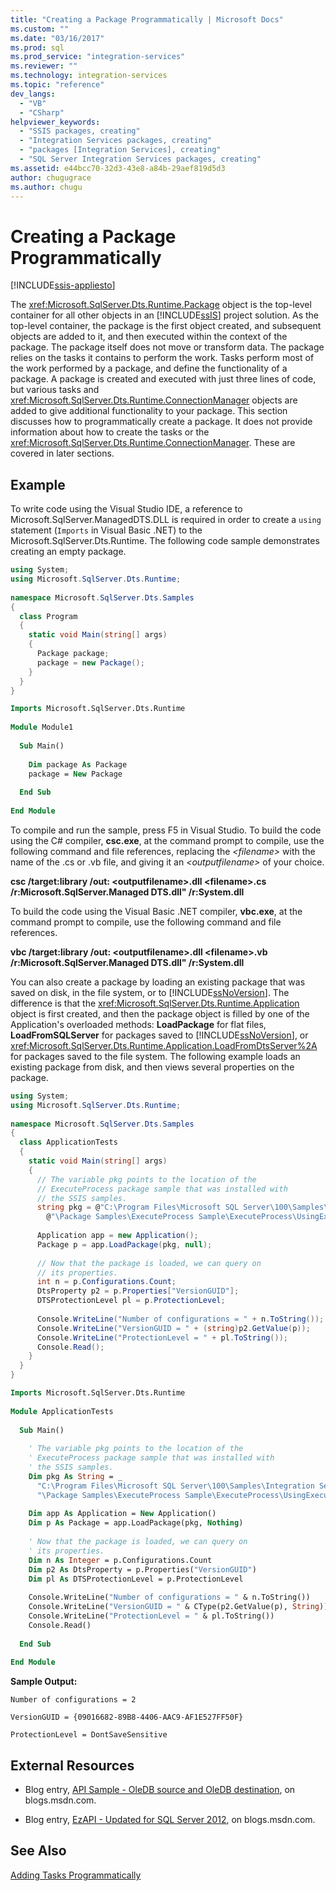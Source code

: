 ```yaml
---
title: "Creating a Package Programmatically | Microsoft Docs"
ms.custom: ""
ms.date: "03/16/2017"
ms.prod: sql
ms.prod_service: "integration-services"
ms.reviewer: ""
ms.technology: integration-services 
ms.topic: "reference"
dev_langs: 
  - "VB"
  - "CSharp"
helpviewer_keywords: 
  - "SSIS packages, creating"
  - "Integration Services packages, creating"
  - "packages [Integration Services], creating"
  - "SQL Server Integration Services packages, creating"
ms.assetid: e44bcc70-32d3-43e8-a84b-29aef819d5d3
author: chugugrace
ms.author: chugu
---
```

# Creating a Package Programmatically

[!INCLUDE[ssis-appliesto](../../includes/ssis-appliesto-ssvrpluslinux-asdb-asdw-xxx.md)]


  The <xref:Microsoft.SqlServer.Dts.Runtime.Package> object is the top-level container for all other objects in an [!INCLUDE[ssIS](../../includes/ssis-md.md)] project solution. As the top-level container, the package is the first object created, and subsequent objects are added to it, and then executed within the context of the package. The package itself does not move or transform data. The package relies on the tasks it contains to perform the work. Tasks perform most of the work performed by a package, and define the functionality of a package. A package is created and executed with just three lines of code, but various tasks and <xref:Microsoft.SqlServer.Dts.Runtime.ConnectionManager> objects are added to give additional functionality to your package. This section discusses how to programmatically create a package. It does not provide information about how to create the tasks or the <xref:Microsoft.SqlServer.Dts.Runtime.ConnectionManager>. These are covered in later sections.  
  
## Example  
 To write code using the Visual Studio IDE, a reference to Microsoft.SqlServer.ManagedDTS.DLL is required in order to create a `using` statement (`Imports` in Visual Basic .NET) to the Microsoft.SqlServer.Dts.Runtime. The following code sample demonstrates creating an empty package.  
  
```csharp  
using System;  
using Microsoft.SqlServer.Dts.Runtime;  
  
namespace Microsoft.SqlServer.Dts.Samples  
{  
  class Program  
  {  
    static void Main(string[] args)  
    {  
      Package package;  
      package = new Package();  
    }  
  }  
}  
```  
  
```vb  
Imports Microsoft.SqlServer.Dts.Runtime  
  
Module Module1  
  
  Sub Main()  
  
    Dim package As Package  
    package = New Package  
  
  End Sub  
  
End Module  
```  
  
 To compile and run the sample, press F5 in Visual Studio. To build the code using the C# compiler, **csc.exe**, at the command prompt to compile, use the following command and file references, replacing the *\<filename>* with the name of the .cs or .vb file, and giving it an *\<outputfilename>* of your choice.  
  
 **csc /target:library /out: \<outputfilename>.dll \<filename>.cs /r:Microsoft.SqlServer.Managed DTS.dll" /r:System.dll**  
  
 To build the code using the Visual Basic .NET compiler, **vbc.exe**, at the command prompt to compile, use the following command and file references.  
  
 **vbc /target:library /out: \<outputfilename>.dll \<filename>.vb /r:Microsoft.SqlServer.Managed DTS.dll" /r:System.dll**  
  
 You can also create a package by loading an existing package that was saved on disk, in the file system, or to [!INCLUDE[ssNoVersion](../../includes/ssnoversion-md.md)]. The difference is that the <xref:Microsoft.SqlServer.Dts.Runtime.Application> object is first created, and then the package object is filled by one of the Application's overloaded methods: **LoadPackage** for flat files, **LoadFromSQLServer** for packages saved to [!INCLUDE[ssNoVersion](../../includes/ssnoversion-md.md)], or <xref:Microsoft.SqlServer.Dts.Runtime.Application.LoadFromDtsServer%2A> for packages saved to the file system. The following example loads an existing package from disk, and then views several properties on the package.  
  
```csharp  
using System;  
using Microsoft.SqlServer.Dts.Runtime;  
  
namespace Microsoft.SqlServer.Dts.Samples  
{  
  class ApplicationTests  
  {  
    static void Main(string[] args)  
    {  
      // The variable pkg points to the location of the  
      // ExecuteProcess package sample that was installed with  
      // the SSIS samples.  
      string pkg = @"C:\Program Files\Microsoft SQL Server\100\Samples\Integration Services" +  
        @"\Package Samples\ExecuteProcess Sample\ExecuteProcess\UsingExecuteProcess.dtsx";  
  
      Application app = new Application();  
      Package p = app.LoadPackage(pkg, null);  
  
      // Now that the package is loaded, we can query on  
      // its properties.  
      int n = p.Configurations.Count;  
      DtsProperty p2 = p.Properties["VersionGUID"];  
      DTSProtectionLevel pl = p.ProtectionLevel;  
  
      Console.WriteLine("Number of configurations = " + n.ToString());  
      Console.WriteLine("VersionGUID = " + (string)p2.GetValue(p));  
      Console.WriteLine("ProtectionLevel = " + pl.ToString());  
      Console.Read();  
    }  
  }  
}  
```  
  
```vb  
Imports Microsoft.SqlServer.Dts.Runtime  
  
Module ApplicationTests  
  
  Sub Main()  
  
    ' The variable pkg points to the location of the  
    ' ExecuteProcess package sample that was installed with  
    ' the SSIS samples.  
    Dim pkg As String = _  
      "C:\Program Files\Microsoft SQL Server\100\Samples\Integration Services" & _  
      "\Package Samples\ExecuteProcess Sample\ExecuteProcess\UsingExecuteProcess.dtsx"  
  
    Dim app As Application = New Application()  
    Dim p As Package = app.LoadPackage(pkg, Nothing)  
  
    ' Now that the package is loaded, we can query on  
    ' its properties.  
    Dim n As Integer = p.Configurations.Count  
    Dim p2 As DtsProperty = p.Properties("VersionGUID")  
    Dim pl As DTSProtectionLevel = p.ProtectionLevel  
  
    Console.WriteLine("Number of configurations = " & n.ToString())  
    Console.WriteLine("VersionGUID = " & CType(p2.GetValue(p), String))  
    Console.WriteLine("ProtectionLevel = " & pl.ToString())  
    Console.Read()  
  
  End Sub  
  
End Module  
```  
  
 **Sample Output:**  
  
 `Number of configurations = 2`  
  
 `VersionGUID = {09016682-89B8-4406-AAC9-AF1E527FF50F}`  
  
 `ProtectionLevel = DontSaveSensitive`  
  
## External Resources  
  
-   Blog entry, [API Sample - OleDB source and OleDB destination](https://go.microsoft.com/fwlink/?LinkId=220824), on blogs.msdn.com.  
  
-   Blog entry, [EzAPI - Updated for SQL Server 2012](https://go.microsoft.com/fwlink/?LinkId=243223), on blogs.msdn.com.  
  
## See Also  
 [Adding Tasks Programmatically](../../integration-services/building-packages-programmatically/adding-tasks-programmatically.md)  
  
  

